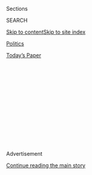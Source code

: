 <div id="app">

<div>

<div>

<div>

<div class="NYTAppHideMasthead css-1q2w90k e1suatyy0">

<div class="section css-ui9rw0 e1suatyy2">

<div class="css-eph4ug er09x8g0">

<div class="css-6n7j50">

</div>

<span class="css-1dv1kvn">Sections</span>

<div class="css-10488qs">

<span class="css-1dv1kvn">SEARCH</span>

</div>

[Skip to content](#site-content)[Skip to site
index](#site-index)

</div>

<div id="masthead-section-label" class="css-1wr3we4 eaxe0e00">

[Politics](https://www.nytimes.com/section/politics)

</div>

<div class="css-10698na e1huz5gh0">

</div>

</div>

<div id="masthead-bar-one" class="section hasLinks css-15hmgas e1csuq9d3">

<div class="css-uqyvli e1csuq9d0">

</div>

<div class="css-1uqjmks e1csuq9d1">

</div>

<div class="css-9e9ivx">

[](https://myaccount.nytimes.com/auth/login?response_type=cookie&client_id=vi)

</div>

<div class="css-1bvtpon e1csuq9d2">

[Today’s
Paper](https://www.nytimes.com/section/todayspaper)

</div>

</div>

</div>

</div>

<div data-aria-hidden="false">

<div id="site-content" data-role="main">

<div>

<div class="css-1aor85t" style="opacity:0.000000001;z-index:-1;visibility:hidden">

<div class="css-1hqnpie">

<div class="css-epjblv">

<span class="css-17xtcya">[Politics](/section/politics)</span><span class="css-x15j1o">|</span><span class="css-fwqvlz">Trump
Signs Landmark Land Conservation
Bill</span>

</div>

<div class="css-k008qs">

<div class="css-1iwv8en">

<span class="css-18z7m18"></span>

<div>

</div>

</div>

<span class="css-1n6z4y">https://nyti.ms/39WazO5</span>

<div class="css-1705lsu">

<div class="css-4xjgmj">

<div class="css-4skfbu" data-role="toolbar" data-aria-label="Social Media Share buttons, Save button, and Comments Panel with current comment count" data-testid="share-tools">

  - 
  - 
  - 
  - 
    
    <div class="css-6n7j50">
    
    </div>

  - 

</div>

</div>

</div>

</div>

</div>

</div>

<div id="NYT_TOP_BANNER_REGION" class="css-13pd83m">

</div>

<div id="top-wrapper" class="css-1sy8kpn">

<div id="top-slug" class="css-l9onyx">

Advertisement

</div>

[Continue reading the main
story](#after-top)

<div class="ad top-wrapper" style="text-align:center;height:100%;display:block;min-height:250px">

<div id="top" class="place-ad" data-position="top" data-size-key="top">

</div>

</div>

<div id="after-top">

</div>

</div>

<div>

<div id="sponsor-wrapper" class="css-1hyfx7x">

<div id="sponsor-slug" class="css-19vbshk">

Supported by

</div>

[Continue reading the main
story](#after-sponsor)

<div id="sponsor" class="ad sponsor-wrapper" style="text-align:center;height:100%;display:block">

</div>

<div id="after-sponsor">

</div>

</div>

<div class="css-186x18t">

</div>

<div class="css-1vkm6nb ehdk2mb0">

# Trump Signs Landmark Land Conservation Bill

</div>

The bipartisan Great American Outdoors Act guarantees funding for
federal land use efforts. The president claimed credit for Republicans.

<div class="css-79elbk" data-testid="photoviewer-wrapper">

<div class="css-z3e15g" data-testid="photoviewer-wrapper-hidden">

</div>

<div class="css-1a48zt4 ehw59r15" data-testid="photoviewer-children">

![<span class="css-16f3y1r e13ogyst0" data-aria-hidden="true">“From an
environmental standpoint and from just the beauty of our country
standpoint, there hasn’t been anything like this since Teddy Roosevelt,
I suspect,” President Trump said at a bill-signing ceremony at the White
House on
Tuesday.</span><span class="css-cnj6d5 e1z0qqy90" itemprop="copyrightHolder"><span class="css-1ly73wi e1tej78p0">Credit...</span><span><span>Doug
Mills/The New York
Times</span></span></span>](https://static01.nyt.com/images/2020/08/04/us/politics/04dc-conserve/04dc-conserve-articleLarge.jpg?quality=75&auto=webp&disable=upscale)

</div>

</div>

<div class="css-18e8msd">

<div class="css-vp77d3 epjyd6m0">

<div class="css-hus3qt ey68jwv0" data-aria-hidden="true">

[![Annie
Karni](https://static01.nyt.com/images/2019/02/05/multimedia/author-annie-karni/author-annie-karni-thumbLarge.png
"Annie Karni")](https://www.nytimes.com/by/annie-karni)

</div>

<div class="css-1baulvz">

By [<span class="css-1baulvz last-byline" itemprop="name">Annie
Karni</span>](https://www.nytimes.com/by/annie-karni)

</div>

</div>

  - 
    
    <div class="css-ld3wwf e16638kd2">
    
    Aug. 4,
    2020
    
    </div>

  - 
    
    <div class="css-4xjgmj">
    
    <div class="css-d8bdto" data-role="toolbar" data-aria-label="Social Media Share buttons, Save button, and Comments Panel with current comment count" data-testid="share-tools">
    
      - 
      - 
      - 
      - 
        
        <div class="css-6n7j50">
        
        </div>
    
      - 
    
    </div>
    
    </div>

</div>

</div>

<div class="section meteredContent css-1r7ky0e" name="articleBody" itemprop="articleBody">

<div class="css-1fanzo5 StoryBodyCompanionColumn">

<div class="css-53u6y8">

WASHINGTON — President Trump on Tuesday signed into law the Great
American Outdoors Act, a measure with broad bipartisan support that
guarantees maximum annual funding for a federal program to acquire and
preserve land for public use.

Mr. Trump — who has
[exited](https://www.nytimes.com/2019/11/04/climate/trump-paris-agreement-climate.html)
the Paris Agreement on climate change, [loosened
restrictions](https://www.nytimes.com/2020/06/04/climate/trump-environment-coronavirus.html)
on toxic air pollution and removed climate change from a list of
national security threats — heralded the new law as a groundbreaking
environmental achievement that he deserved credit for.

“From an environmental standpoint and from just the beauty of our
country standpoint, there hasn’t been anything like this since Teddy
Roosevelt, I suspect,” he said at a bill-signing ceremony at the White
House.

“At some point, they’ll have to start thinking about the Republican
Party and all of the incredible things we’ve done on conservation and
many other fronts,” Mr. Trump said.

</div>

</div>

<div class="css-1fanzo5 StoryBodyCompanionColumn">

<div class="css-53u6y8">

The act, which allocates $900 million a year to the Land and Water
Conservation Fund and provides up to $9.5 billion over five years to
begin clearing up a maintenance backlog at national parks, was approved
on a 310-to-107 vote in the House. It was introduced last year by
Representative John Lewis, the Georgia Democrat and civil rights leader
who [passed
away](https://www.nytimes.com/2020/07/17/us/john-lewis-dead.html) last
month.

But no Democrats were invited to the signing ceremony, which was
attended by six Republican senators and three Republican congressmen, in
addition to senior administration officials. Mr. Trump did not mention
Mr. Lewis or any of his Democratic colleagues in his remarks.

When asked why Democrats were not invited or acknowledged, Kayleigh
McEnany, the White House press secretary, said that “the only thing
we’re recognizing about congressional Democrats right now is how
appalling it is that there are Americans going who are going without
paychecks because they refuse to partner with Martha McSally,
Republicans and the president to make sure those payments go out."

Ms. McEnany was referring to the [stalemate on Capitol
Hill](https://www.nytimes.com/2020/08/04/us/politics/coronavirus-recovery-plan-negotiations.html)
between Republicans, including Ms. McSally of Arizona, and Democrats as
they negotiate another round of federal aid to address the coronavirus
pandemic.

Mr. Trump was [persuaded to support the
bill](https://www.nytimes.com/2020/07/22/us/politics/land-water-conservation-fund.html)
by two Senate Republicans from Western states — Senator Cory Gardner of
Colorado and Senator Steve Daines of Montana — who are facing tough
re-election battles and saw the measure as helpful to their states and
their electoral chances. Mr. Daines and Mr. Gardner met with the
president last year and told him that signing the measure would give him
a significant conservation legacy.

</div>

</div>

<div class="css-1fanzo5 StoryBodyCompanionColumn">

<div class="css-53u6y8">

“That was a meeting that took place, and within about a minute, I was
convinced,” Mr. Trump said on Tuesday. “And I wasn’t at all convinced
before I walked in.”

Even as he tried to bill himself as an environmentalist with a legacy
that would rival Mr. Roosevelt’s, the president also demonstrated a lack
of familiarity with one of the country’s most famous national parks.

He [bungled the
pronunciation](https://www.nytimes.com/video/us/100000007272140/trump-stumbles-over-yosemite.html)
of Yosemite National Park in California, referring to it as “yo Semites"
as he read from his prepared remarks, creating an instant viral moment
that was mocked online by the Democratic National Committee.

And on the same day that Mr. Trump signed the measure, his eldest son,
Donald Trump Jr., and Nick Ayers, a former chief of staff to Vice
President Mike Pence, [publicly expressed their
opposition](https://twitter.com/DonaldJTrumpJr/status/1290723762523045888)
to the administration’s longtime efforts to open the Pebble Mine, a
large gold and copper mine in Alaska.

Trump officials concluded last month that opening the mine would not
pose serious environmental risks, a reversal of the Obama
administration’s position. Mr. Ayers and the president’s son wrote on
Twitter that they wanted Mr. Trump to direct the Environmental
Protection Agency to block the Pebble Mine opening.

</div>

</div>

<div>

</div>

</div>

<div>

</div>

<div>

</div>

<div>

</div>

<div>

<div id="bottom-wrapper" class="css-1ede5it">

<div id="bottom-slug" class="css-l9onyx">

Advertisement

</div>

[Continue reading the main
story](#after-bottom)

<div id="bottom" class="ad bottom-wrapper" style="text-align:center;height:100%;display:block;min-height:90px">

</div>

<div id="after-bottom">

</div>

</div>

</div>

</div>

</div>

## Site Index

<div>

</div>

## Site Information Navigation

  - [© <span>2020</span> <span>The New York Times
    Company</span>](https://help.nytimes.com/hc/en-us/articles/115014792127-Copyright-notice)

<!-- end list -->

  - [NYTCo](https://www.nytco.com/)
  - [Contact
    Us](https://help.nytimes.com/hc/en-us/articles/115015385887-Contact-Us)
  - [Work with us](https://www.nytco.com/careers/)
  - [Advertise](https://nytmediakit.com/)
  - [T Brand Studio](http://www.tbrandstudio.com/)
  - [Your Ad
    Choices](https://www.nytimes.com/privacy/cookie-policy#how-do-i-manage-trackers)
  - [Privacy](https://www.nytimes.com/privacy)
  - [Terms of
    Service](https://help.nytimes.com/hc/en-us/articles/115014893428-Terms-of-service)
  - [Terms of
    Sale](https://help.nytimes.com/hc/en-us/articles/115014893968-Terms-of-sale)
  - [Site
    Map](https://spiderbites.nytimes.com)
  - [Help](https://help.nytimes.com/hc/en-us)
  - [Subscriptions](https://www.nytimes.com/subscription?campaignId=37WXW)

</div>

</div>

</div>

</div>
